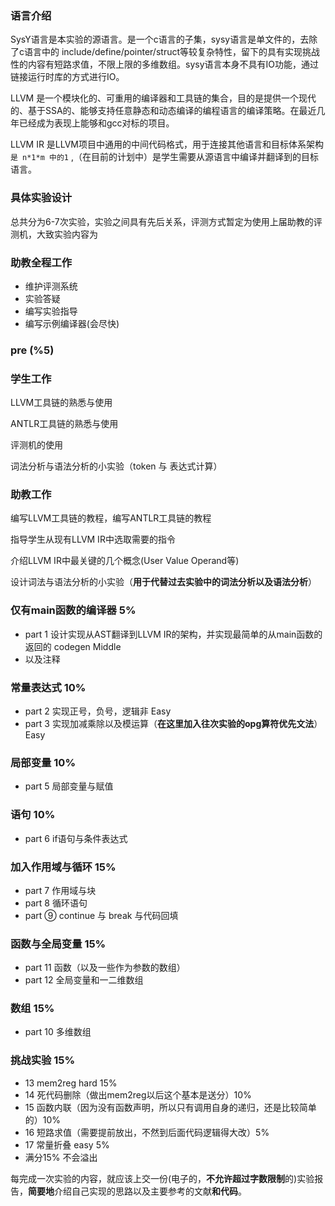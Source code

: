 ### **语言介绍**

SysY语言是本实验的源语言。是一个c语言的子集，sysy语言是单文件的，去除了c语言中的 include/define/pointer/struct等较复杂特性，留下的具有实现挑战性的内容有短路求值，不限上限的多维数组。sysy语言本身不具有IO功能，通过链接运行时库的方式进行IO。

LLVM 是一个模块化的、可重用的编译器和工具链的集合，目的是提供一个现代的、基于SSA的、能够支持任意静态和动态编译的编程语言的编译策略。在最近几年已经成为表现上能够和gcc对标的项目。

LLVM IR 是LLVM项目中通用的中间代码格式，用于连接其他语言和目标体系架构 `是 n*1*m 中的1`  ,（在目前的计划中）是学生需要从源语言中编译并翻译到的目标语言。



### **具体实验设计**

总共分为6-7次实验，实验之间具有先后关系，评测方式暂定为使用上届助教的评测机，大致实验内容为

### **助教全程工作**

- 维护评测系统
- 实验答疑
- 编写实验指导
- 编写示例编译器(会尽快)

### **pre (%5)**

### **学生工作**

LLVM工具链的熟悉与使用

ANTLR工具链的熟悉与使用

评测机的使用

词法分析与语法分析的小实验（token 与 表达式计算）

### **助教工作**

编写LLVM工具链的教程，编写ANTLR工具链的教程

指导学生从现有LLVM IR中选取需要的指令

介绍LLVM IR中最关键的几个概念(User Value Operand等)

设计词法与语法分析的小实验（**用于代替过去实验中的词法分析以及语法分析**）

### **仅有main函数的编译器 5%**

- part 1 设计实现从AST翻译到LLVM IR的架构，并实现最简单的从main函数的返回的 codegen Middle
- 以及注释

### **常量表达式 10%**

- part 2 实现正号，负号，逻辑非 Easy
- part 3 实现加减乘除以及模运算（**在这里加入往次实验的opg算符优先文法**） Easy

### **局部变量 10%**

- part 5 局部变量与赋值

### **语句 10%**

- part 6 if语句与条件表达式

### **加入作用域与循环 15%**

- part 7 作用域与块
- part 8 循环语句
- part ⑨ continue 与 break 与代码回填

### **函数与全局变量 15%**

- part 11 函数（以及一些作为参数的数组）
- part 12 全局变量和一二维数组

### **数组 15%**

- part 10 多维数组

### **挑战实验 15%**

- 13 mem2reg hard 15%
- 14 死代码删除（做出mem2reg以后这个基本是送分）10%
- 15 函数内联（因为没有函数声明，所以只有调用自身的递归，还是比较简单的）10%
- 16 短路求值（需要提前放出，不然到后面代码逻辑得大改）5%
- 17 常量折叠 easy 5%
- 满分15% 不会溢出

每完成一次实验的内容，就应该上交一份(电子的，**不允许超过字数限制**的)实验报告，**简要地**介绍自己实现的思路以及主要参考的文献**和代码**。
